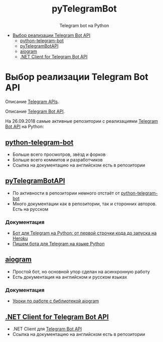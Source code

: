 # <p align="center">pyTelegramBot
<p align="center">Telegram bot на Python

* [Выбор реализации Telegram Bot API](#Выбор-реализации-Telegram-Bot-API)
    * [python-telegram-bot](#python-telegram-bot)
    * [pyTelegramBotAPI](#pyTelegramBotAPI)
    * [aiogram](#aiogram)
    * [.NET Client for Telegram Bot API](#NET-Client-for-Telegram-Bot-API)

# Выбор реализации Telegram Bot API

Описание [Telegram APIs](https://core.telegram.org/api).

Описание [Telegram Bot API](https://core.telegram.org/bots/api).

На 26.09.2018 самые активные репозитории с реализациями [Telegram Bot API](https://core.telegram.org/bots/api) на Python:

## [python-telegram-bot](https://github.com/python-telegram-bot/python-telegram-bot)
* Больше всего просмотров, звёзд и форков
* Больше всего коммитов и разработчиков
* Ссылка на документацию на английском есть в репозитории

## [pyTelegramBotAPI](https://github.com/eternnoir/pyTelegramBotAPI)
* По активности в репозитории немного отстаёт от [python-telegram-bot](#python-telegram-bot)
* Много документации как в репозитории, так и сторонних авторов. Есть на русском

### Документация
* [Бот для Telegram на Python: от первой строчки кода до запуска на Heroku](https://tproger.ru/translations/telegram-bot-create-and-deploy/)
* [Пишем бота для Telegram на языке Python](https://groosha.gitbooks.io/telegram-bot-lessons/content/)

## [aiogram](https://github.com/aiogram/aiogram)
* Простой бот, но основной упор сделан на асинхронную работу
* Есть документация на английском и русском языках

### Документация
* [Уроки по работе с библиотекой aiogram](https://github.com/surik00/aiogram-lessons)

## [.NET Client for Telegram Bot API](https://github.com/TelegramBots/Telegram.Bot)
* .NET Client для [Telegram Bot API](https://core.telegram.org/bots/api)
* Ссылка на документацию на английском есть в репозитории